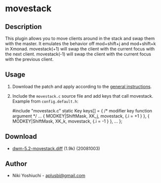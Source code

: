 movestack 
==========

Description
-----------
This plugin allows you to move clients around in the stack and swap them with
the master. It emulates the behavior off mod+shift+j and mod+shift+k in Xmonad.
movestack(+1) will swap the client with the current focus with the next client.
movestack(-1) will swap the client with the current focus with the previous
client.

Usage
-----
1. Download the patch and apply according to the [general instructions](//hacking/).
2. Include the `movestack.c` source file and add keys that call movestack.
   Example from `config.default.h`:

	#include "movestack.c"
	static Key keys[] = {
		/* modifier                     key        function        argument */
		...
		{ MODKEY|ShiftMask,             XK_j,      movestack,      {.i = +1 } },
		{ MODKEY|ShiftMask,             XK_k,      movestack,      {.i = -1 } },
		...
	};

Download
--------
* [dwm-5.2-movestack.diff](http://www.aplusbi.com/dwm/dwm-5.2-movestack.diff) (1.9k) (20081003)

Author
------
* Niki Yoshiuchi - <aplusbi@gmail.com>
